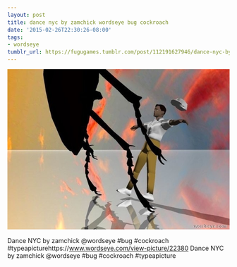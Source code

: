 ```yaml
---
layout: post
title: dance nyc by zamchick wordseye bug cockroach
date: '2015-02-26T22:30:26-08:00'
tags:
- wordseye
tumblr_url: https://fugugames.tumblr.com/post/112191627946/dance-nyc-by-zamchick-wordseye-bug-cockroach
---
```

 ![](/tumblr_files/tumblr_nkev2qu3Lu1tgne1po1_640.jpg)  

Dance NYC by zamchick @wordseye #bug #cockroach #typeapicturehttps://www.wordseye.com/view-picture/22380 Dance NYC by zamchick @wordseye #bug #cockroach #typeapicture

